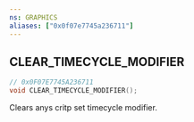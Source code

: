 ```yaml
---
ns: GRAPHICS
aliases: ["0x0f07e7745a236711"]
---
```

## CLEAR_TIMECYCLE_MODIFIER

```c
// 0x0F07E7745A236711
void CLEAR_TIMECYCLE_MODIFIER();
```

Clears anys critp set timecycle modifier.

